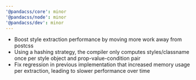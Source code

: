 ```yaml
---
'@pandacss/core': minor
'@pandacss/node': minor
'@pandacss/dev': minor
---
```


- Boost style extraction performance by moving more work away from postcss
- Using a hashing strategy, the compiler only computes styles/classname once per style object and prop-value-condition
  pair
- Fix regression in previous implementation that increased memory usage per extraction, leading to slower performance
  over time
